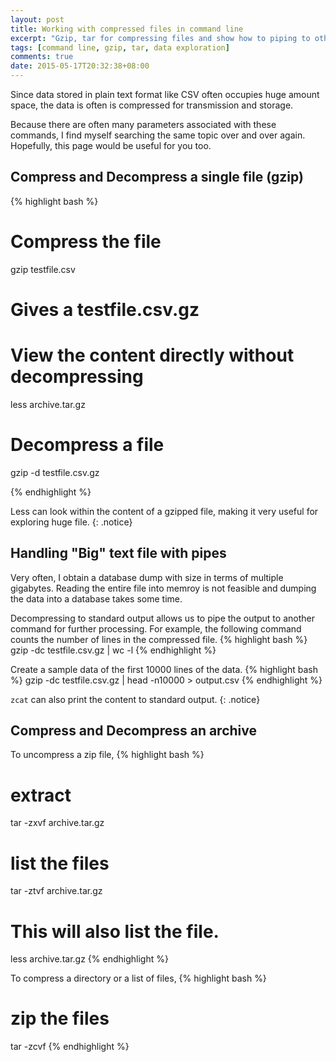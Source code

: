 ```yaml
---
layout: post
title: Working with compressed files in command line
excerpt: "Gzip, tar for compressing files and show how to piping to other commands."
tags: [command line, gzip, tar, data exploration]
comments: true
date: 2015-05-17T20:32:38+08:00
---
```



Since data stored in plain text format like CSV often occupies huge amount space, the data is often is compressed for transmission and storage. 

Because there are often many parameters associated with these commands, I find myself searching the same topic over and over again.  Hopefully, this page would be useful for you too. 

## Compress and Decompress a single file (gzip)


{% highlight bash %}
# Compress the file 
gzip testfile.csv
# Gives a testfile.csv.gz

# View the content directly without decompressing
less archive.tar.gz

# Decompress a file 
gzip -d testfile.csv.gz

{% endhighlight %}

Less can look within the content of a gzipped file, making it very useful for exploring huge file. 
{: .notice}

## Handling "Big" text file with pipes
Very often, I obtain a database dump with size in terms of multiple gigabytes.  Reading the entire file into memroy is not feasible and dumping the data into a database takes some time.

Decompressing to standard output allows us to pipe the output to another command for further processing.   For example, the following command counts the number of lines in the compressed file. 
{% highlight bash %}
gzip -dc testfile.csv.gz | wc -l
{% endhighlight %}

Create a sample data of the first 10000 lines of the data. 
{% highlight bash %}
gzip -dc testfile.csv.gz | head -n10000 > output.csv
{% endhighlight %}

`zcat` can also print the content to standard output.
{: .notice}


## Compress and Decompress an archive 
To uncompress a zip file, 
{% highlight bash %}
# extract
tar -zxvf archive.tar.gz
# list the files
tar -ztvf archive.tar.gz
# This will also list the file.
less archive.tar.gz
{% endhighlight %}

To compress a directory or a list of files, 
{% highlight bash %}
# zip the files
tar -zcvf
{% endhighlight %}

